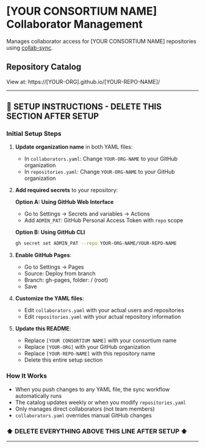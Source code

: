 # [YOUR CONSORTIUM NAME] Collaborator Management

Manages collaborator access for [YOUR CONSORTIUM NAME] repositories using [collab-sync](https://github.com/broadinstitute/collab-sync).

## Repository Catalog

View at: https://[YOUR-ORG].github.io/[YOUR-REPO-NAME]/

---

## 🚀 SETUP INSTRUCTIONS - DELETE THIS SECTION AFTER SETUP

### Initial Setup Steps

1. **Update organization name** in both YAML files:
   - In `collaborators.yaml`: Change `YOUR-ORG-NAME` to your GitHub organization
   - In `repositories.yaml`: Change `YOUR-ORG-NAME` to your GitHub organization

2. **Add required secrets** to your repository:

   **Option A: Using GitHub Web Interface**
   - Go to Settings → Secrets and variables → Actions
   - Add `ADMIN_PAT`: GitHub Personal Access Token with `repo` scope

   **Option B: Using GitHub CLI**
   ```bash
   gh secret set ADMIN_PAT --repo YOUR-ORG-NAME/YOUR-REPO-NAME
   ```

3. **Enable GitHub Pages**:
   - Go to Settings → Pages
   - Source: Deploy from branch
   - Branch: gh-pages, folder: / (root)
   - Save

4. **Customize the YAML files**:
   - Edit `collaborators.yaml` with your actual users and repositories
   - Edit `repositories.yaml` with your actual repository information

5. **Update this README**:
   - Replace `[YOUR CONSORTIUM NAME]` with your consortium name
   - Replace `[YOUR-ORG]` with your GitHub organization
   - Replace `[YOUR-REPO-NAME]` with this repository name
   - Delete this entire setup section

### How It Works

- When you push changes to any YAML file, the sync workflow automatically runs
- The catalog updates weekly or when you modify `repositories.yaml`
- Only manages direct collaborators (not team members)
- `collaborators.yaml` overrides manual GitHub changes

### ⬆️ DELETE EVERYTHING ABOVE THIS LINE AFTER SETUP ⬆️

---
